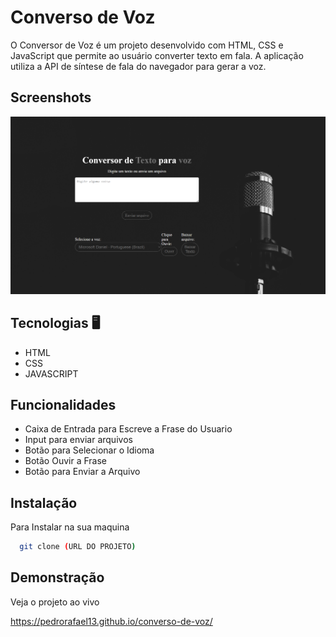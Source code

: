 
# Converso de Voz

O Conversor de Voz é um projeto desenvolvido com HTML, CSS e JavaScript que permite ao usuário converter texto em fala. A aplicação utiliza a API de síntese de fala do navegador para gerar a voz.


## Screenshots

![Demostração](assets/demostracao.png)


## Tecnologias 🖥️
- HTML
- CSS
- JAVASCRIPT

## Funcionalidades

- Caixa de Entrada para Escreve a Frase do Usuario
- Input para enviar arquivos 
- Botão para Selecionar o Idioma
- Botão Ouvir a Frase 
- Botão para Enviar a Arquivo 




## Instalação

Para Instalar na sua maquina 

```bash
  git clone (URL DO PROJETO)
```
    
## Demonstração

Veja o projeto ao vivo 

https://pedrorafael13.github.io/converso-de-voz/

